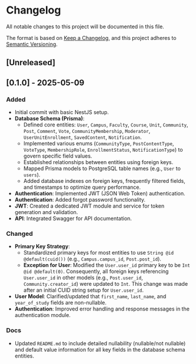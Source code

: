 # Changelog

All notable changes to this project will be documented in this file.

The format is based on [Keep a Changelog](https://keepachangelog.com/en/1.0.0/),
and this project adheres to [Semantic Versioning](https://semver.org/spec/v2.0.0.html).

## [Unreleased]

## [0.1.0] - 2025-05-09

### Added

- Initial commit with basic NestJS setup.
- **Database Schema (Prisma)**:
  - Defined core entities: `User`, `Campus`, `Faculty`, `Course`, `Unit`, `Community`, `Post`, `Comment`, `Vote`, `CommunityMembership`, `Moderator`, `UserUnitEnrollment`, `SavedContent`, `Notification`.
  - Implemented various enums (`CommunityType`, `PostContentType`, `VoteType`, `MembershipRole`, `EnrollmentStatus`, `NotificationType`) to govern specific field values.
  - Established relationships between entities using foreign keys.
  - Mapped Prisma models to PostgreSQL table names (e.g., `User` to `users`).
  - Added database indexes on foreign keys, frequently filtered fields, and timestamps to optimize query performance.
- **Authentication**: Implemented JWT (JSON Web Token) authentication.
- **Authentication**: Added forgot password functionality.
- **JWT**: Created a dedicated JWT module and service for token generation and validation.
- **API**: Integrated Swagger for API documentation.

### Changed

- **Primary Key Strategy**:
  - Standardized primary keys for most entities to use `String @id @default(cuid())` (e.g., `Campus.campus_id`, `Post.post_id`).
  - **Exception for User**: Modified the `User.user_id` primary key to be `Int @id @default(0)`. Consequently, all foreign keys referencing `User.user_id` in other models (e.g., `Post.user_id`, `Community.creator_id`) were updated to `Int`. This change was made after an initial CUID string setup for `User.user_id`.
- **User Model**: Clarified/updated that `first_name`, `last_name`, and `year_of_study` fields are non-nullable.
- **Authentication**: Improved error handling and response messages in the authentication module.

### Docs

- Updated `README.md` to include detailed nullability (nullable/not nullable) and default value information for all key fields in the database schema entities.
